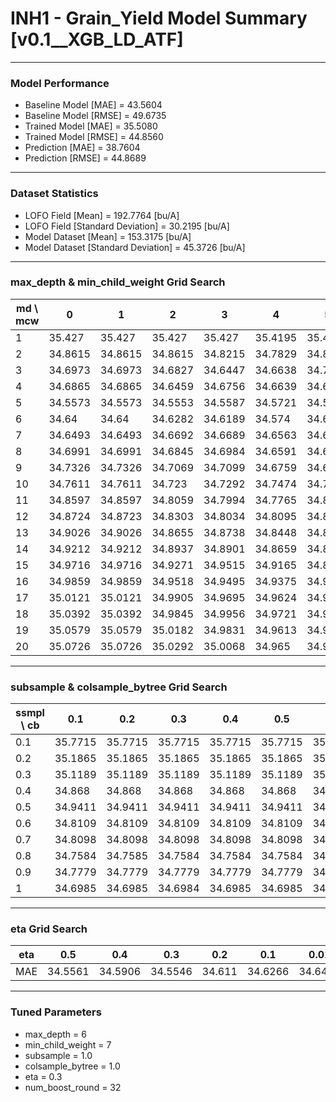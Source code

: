 # INH1 - Grain_Yield Model Summary [v0.1__XGB_LD_ATF]

***

### Model Performance

- Baseline Model [MAE] = 43.5604
- Baseline Model [RMSE] = 49.6735
- Trained Model [MAE] = 35.5080
- Trained Model [RMSE] = 44.8560
- Prediction [MAE] = 38.7604
- Prediction [RMSE] = 44.8689
***

### Dataset Statistics

- LOFO Field [Mean] = 192.7764 [bu/A]
- LOFO Field [Standard Deviation] = 30.2195 [bu/A]
- Model Dataset [Mean] = 153.3175 [bu/A]
- Model Dataset [Standard Deviation] = 45.3726 [bu/A]
***

### max_depth & min_child_weight Grid Search

|   md \ mcw |       0 |       1 |       2 |       3 |       4 |       5 |       6 |       7 |       8 |       9 |      10 |      11 |      12 |      13 |      14 |      15 |      16 |      17 |      18 |      19 |      20 |
|------------|---------|---------|---------|---------|---------|---------|---------|---------|---------|---------|---------|---------|---------|---------|---------|---------|---------|---------|---------|---------|---------|
|          1 | 35.427  | 35.427  | 35.427  | 35.427  | 35.4195 | 35.4195 | 35.4195 | 35.4195 | 35.4195 | 35.4195 | 35.4219 | 35.4219 | 35.4204 | 35.4204 | 35.3228 | 35.3228 | 35.3251 | 35.4185 | 35.3956 | 35.3508 | 35.3508 |
|          2 | 34.8615 | 34.8615 | 34.8615 | 34.8215 | 34.7829 | 34.8149 | 34.9637 | 34.7597 | 34.8876 | 34.7075 | 34.78   | 34.7989 | 34.8787 | 34.9135 | 34.8456 | 34.8969 | 34.9016 | 34.8856 | 34.983  | 34.9967 | 34.9782 |
|          3 | 34.6973 | 34.6973 | 34.6827 | 34.6447 | 34.6638 | 34.7093 | 34.6899 | 34.7151 | 34.656  | 34.6614 | 34.6969 | 34.7467 | 34.7006 | 34.7393 | 34.7666 | 34.7303 | 34.7357 | 34.7747 | 34.848  | 34.7939 | 34.8128 |
|          4 | 34.6865 | 34.6865 | 34.6459 | 34.6756 | 34.6639 | 34.6556 | 34.6554 | 34.6659 | 34.642  | 34.6638 | 34.7034 | 34.72   | 34.7057 | 34.7299 | 34.7029 | 34.7879 | 34.672  | 34.6692 | 34.7744 | 34.757  | 34.7486 |
|          5 | 34.5573 | 34.5573 | 34.5553 | 34.5587 | 34.5721 | 34.5727 | 34.5595 | 34.6005 | 34.6019 | 34.6247 | 34.631  | 34.6462 | 34.6389 | 34.6509 | 34.6803 | 34.7272 | 34.7061 | 34.725  | 34.7397 | 34.7127 | 34.7416 |
|          6 | 34.64   | 34.64   | 34.6282 | 34.6189 | 34.574  | 34.6161 | 34.615  | 34.5546 | 34.5667 | 34.6214 | 34.6174 | 34.6406 | 34.6454 | 34.6333 | 34.6522 | 34.6653 | 34.6782 | 34.6648 | 34.6878 | 34.7094 | 34.7032 |
|          7 | 34.6493 | 34.6493 | 34.6692 | 34.6689 | 34.6563 | 34.6459 | 34.6946 | 34.6667 | 34.6324 | 34.6306 | 34.6913 | 34.6626 | 34.7086 | 34.68   | 34.6866 | 34.6812 | 34.659  | 34.6942 | 34.7082 | 34.6786 | 34.7265 |
|          8 | 34.6991 | 34.6991 | 34.6845 | 34.6984 | 34.6591 | 34.6523 | 34.6796 | 34.6783 | 34.6853 | 34.6428 | 34.615  | 34.6894 | 34.6917 | 34.6893 | 34.6919 | 34.6706 | 34.6633 | 34.7245 | 34.7316 | 34.6966 | 34.7518 |
|          9 | 34.7326 | 34.7326 | 34.7069 | 34.7099 | 34.6759 | 34.6972 | 34.6869 | 34.727  | 34.6803 | 34.6852 | 34.697  | 34.7237 | 34.7437 | 34.734  | 34.7064 | 34.715  | 34.6965 | 34.7805 | 34.7122 | 34.7642 | 34.7325 |
|         10 | 34.7611 | 34.7611 | 34.723  | 34.7292 | 34.7474 | 34.7502 | 34.7715 | 34.7613 | 34.7242 | 34.7451 | 34.7271 | 34.7591 | 34.7676 | 34.7122 | 34.7365 | 34.7474 | 34.7468 | 34.749  | 34.7279 | 34.7357 | 34.7612 |
|         11 | 34.8597 | 34.8597 | 34.8059 | 34.7994 | 34.7765 | 34.8024 | 34.7947 | 34.7843 | 34.7538 | 34.7563 | 34.7631 | 34.7772 | 34.7865 | 34.7811 | 34.7731 | 34.7404 | 34.7551 | 34.7311 | 34.7295 | 34.7456 | 34.7599 |
|         12 | 34.8724 | 34.8723 | 34.8303 | 34.8034 | 34.8095 | 34.8056 | 34.8037 | 34.789  | 34.7866 | 34.7945 | 34.7886 | 34.7663 | 34.787  | 34.7705 | 34.7876 | 34.7478 | 34.7432 | 34.7764 | 34.7541 | 34.7699 | 34.7808 |
|         13 | 34.9026 | 34.9026 | 34.8655 | 34.8738 | 34.8448 | 34.8646 | 34.841  | 34.8131 | 34.79   | 34.7912 | 34.7859 | 34.8126 | 34.8151 | 34.787  | 34.831  | 34.7744 | 34.7695 | 34.8068 | 34.7729 | 34.7991 | 34.8117 |
|         14 | 34.9212 | 34.9212 | 34.8937 | 34.8901 | 34.8659 | 34.8661 | 34.8519 | 34.8101 | 34.8164 | 34.8192 | 34.827  | 34.8392 | 34.8327 | 34.8168 | 34.8068 | 34.8373 | 34.7738 | 34.7758 | 34.8089 | 34.7943 | 34.7711 |
|         15 | 34.9716 | 34.9716 | 34.9271 | 34.9515 | 34.9165 | 34.893  | 34.8944 | 34.8514 | 34.8673 | 34.8383 | 34.8301 | 34.8651 | 34.8536 | 34.8178 | 34.8343 | 34.8273 | 34.7924 | 34.8051 | 34.8019 | 34.7902 | 34.8092 |
|         16 | 34.9859 | 34.9859 | 34.9518 | 34.9495 | 34.9375 | 34.9351 | 34.9021 | 34.8984 | 34.8704 | 34.8404 | 34.8688 | 34.8698 | 34.8784 | 34.8393 | 34.8582 | 34.8446 | 34.8166 | 34.8079 | 34.8224 | 34.816  | 34.8065 |
|         17 | 35.0121 | 35.0121 | 34.9905 | 34.9695 | 34.9624 | 34.9314 | 34.9154 | 34.8921 | 34.8939 | 34.8748 | 34.8821 | 34.8983 | 34.8977 | 34.867  | 34.8665 | 34.8322 | 34.8433 | 34.828  | 34.8543 | 34.8101 | 34.8089 |
|         18 | 35.0392 | 35.0392 | 34.9845 | 34.9956 | 34.9721 | 34.9343 | 34.9245 | 34.9284 | 34.8964 | 34.8997 | 34.8914 | 34.8993 | 34.8841 | 34.8591 | 34.8714 | 34.8638 | 34.8257 | 34.8237 | 34.8213 | 34.8279 | 34.8244 |
|         19 | 35.0579 | 35.0579 | 35.0182 | 34.9831 | 34.9613 | 34.9375 | 34.9576 | 34.9389 | 34.9132 | 34.9211 | 34.9076 | 34.9152 | 34.8968 | 34.8743 | 34.8858 | 34.856  | 34.8573 | 34.8479 | 34.8569 | 34.8456 | 34.8266 |
|         20 | 35.0726 | 35.0726 | 35.0292 | 35.0068 | 34.965  | 34.9458 | 34.9548 | 34.9584 | 34.9254 | 34.8933 | 34.9299 | 34.9319 | 34.9231 | 34.8824 | 34.8977 | 34.8771 | 34.8315 | 34.8481 | 34.85   | 34.829  | 34.8258 |

***

### subsample & colsample_bytree Grid Search

|   ssmpl \ cb |     0.1 |     0.2 |     0.3 |     0.4 |     0.5 |     0.6 |     0.7 |     0.8 |     0.9 |     1.0 |
|--------------|---------|---------|---------|---------|---------|---------|---------|---------|---------|---------|
|          0.1 | 35.7715 | 35.7715 | 35.7715 | 35.7715 | 35.7715 | 35.7715 | 35.7715 | 35.7715 | 35.7715 | 35.7165 |
|          0.2 | 35.1865 | 35.1865 | 35.1865 | 35.1865 | 35.1865 | 35.1865 | 35.1865 | 35.1865 | 35.1865 | 35.1754 |
|          0.3 | 35.1189 | 35.1189 | 35.1189 | 35.1189 | 35.1189 | 35.1189 | 35.1189 | 35.1189 | 35.1189 | 35.0858 |
|          0.4 | 34.868  | 34.868  | 34.868  | 34.868  | 34.868  | 34.868  | 34.868  | 34.868  | 34.868  | 34.8266 |
|          0.5 | 34.9411 | 34.9411 | 34.9411 | 34.9411 | 34.9411 | 34.9411 | 34.9411 | 34.9411 | 34.9411 | 34.9036 |
|          0.6 | 34.8109 | 34.8109 | 34.8109 | 34.8109 | 34.8109 | 34.8109 | 34.8109 | 34.8109 | 34.8109 | 34.7497 |
|          0.7 | 34.8098 | 34.8098 | 34.8098 | 34.8098 | 34.8098 | 34.8098 | 34.8098 | 34.8098 | 34.8098 | 34.6923 |
|          0.8 | 34.7584 | 34.7585 | 34.7584 | 34.7584 | 34.7584 | 34.7585 | 34.7585 | 34.7584 | 34.7584 | 34.6204 |
|          0.9 | 34.7779 | 34.7779 | 34.7779 | 34.7779 | 34.7779 | 34.7779 | 34.7779 | 34.7779 | 34.7779 | 34.6321 |
|          1   | 34.6985 | 34.6985 | 34.6984 | 34.6985 | 34.6985 | 34.6984 | 34.6984 | 34.6984 | 34.6985 | 34.5546 |

***

### eta Grid Search

| eta   |     0.5 |     0.4 |     0.3 |    0.2 |     0.1 |    0.01 |   0.001 |
|-------|---------|---------|---------|--------|---------|---------|---------|
| MAE   | 34.5561 | 34.5906 | 34.5546 | 34.611 | 34.6266 | 34.6498 | 62.1142 |

***

### Tuned Parameters

- max_depth = 6
- min_child_weight = 7
- subsample = 1.0
- colsample_bytree = 1.0
- eta = 0.3
- num_boost_round = 32
